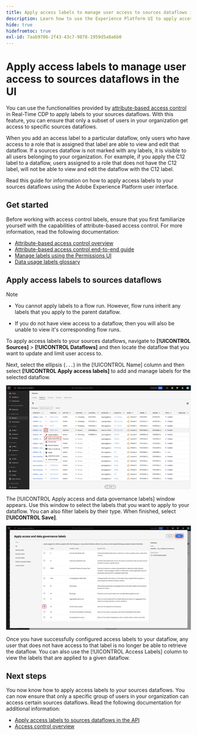 ```yaml
---
title: Apply access labels to manage user access to sources dataflows in the UI
description: Learn how to use the Experience Platform UI to apply access labels and manage user access to your sources dataflows.
hide: true
hidefromtoc: true
exl-id: 7aab9706-2f43-43c7-9878-1959d5a8a6b0
---
```

# Apply access labels to manage user access to sources dataflows in the UI

You can use the functionalities provided by [attribute-based access control](../../../access-control/abac/overview.md) in Real-Time CDP to apply labels to your sources dataflows. With this feature, you can ensure that only a subset of users in your organization get access to specific sources dataflows.

When you add an access label to a particular dataflow, only users who have access to a role that is assigned that label are able to view and edit that dataflow. If a sources dataflow is not marked with any labels, it is visible to all users belonging to your organization. For example, if you apply the C12 label to a dataflow, users assigned to a role that does not have the C12 label, will not be able to view and edit the dataflow with the C12 label.

Read this guide for information on how to apply access labels to your sources dataflows using the Adobe Experience Platform user interface.

## Get started

Before working with access control labels, ensure that you first familiarize yourself with the capabilities of attribute-based access control. For more information, read the following documentation:

* [Attribute-based access control overview](../../../access-control/abac/overview.md)
* [Attribute-based access control end-to-end guide](../../../access-control/abac/end-to-end-guide.md)
* [Manage labels using the Permissions UI](../../../access-control/abac/ui/labels.md)
* [Data usage labels glossary](../../../data-governance/labels/reference.md)

## Apply access labels to sources dataflows

>[!NOTE]
>
>* You cannot apply labels to a flow run. However, flow runs inherit any labels that you apply to the parent dataflow.
>
>* If you do not have view access to a dataflow, then you will also be unable to view it's corresponding flow runs.

To apply access labels to your sources dataflows, navigate to **[!UICONTROL Sources]** > **[!UICONTROL Dataflows]** and then locate the dataflow that you want to update and limit user access to.

Next, select the ellipsis (`...`) in the [!UICONTROL Name] column and then select **[!UICONTROL Apply access labels]** to add and manage labels for the selected dataflow.

![The dataflows page in sources with the "Apply access labels" option selected.](../../images/tutorials/labels/apply_access_labels.png)

The [!UICONTROL Apply access and data governance labels] window appears. Use this window to select the labels that you want to apply to  your dataflow. You can also filter labels by their type. When finished, select **[!UICONTROL Save]**.

![The data governance labels window with the C2 label selected.](../../images/tutorials/labels/labels_window.png)

Once you have successfully configured access labels to your dataflow, any user that does not have access to that label is no longer be able to retrieve the dataflow. You can also use the [!UICONTROL Access Labels] column to view the labels that are applied to a given dataflow.

## Next steps

You now know how to apply access labels to your sources dataflows. You can now ensure that only a specific group of users in your organization can access certain sources dataflows. Read the following documentation for additional information:

* [Apply access labels to sources dataflows in the API](../api/labels.md)
* [Access control overview](../../../access-control/home.md)
